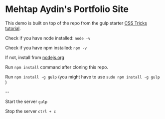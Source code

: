 # Mehtap Aydin's Portfolio Site


This demo is built on top of the repo from the gulp starter [CSS Tricks tutorial](https://css-tricks.com/gulp-for-beginners/).

Check if you have node installed: `node -v`

Check if you have npm installed: `npm -v`

If not, install from [nodejs.org](https://nodejs.org/)


Run `npm install` command after cloning this repo.

Run `npm install -g gulp` (you might have to use `sudo npm install -g gulp` )

--

Start the server `gulp`

Stop the server `ctrl + c`
